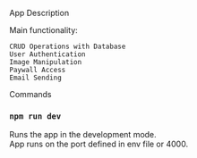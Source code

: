 App Description

Main functionality:

    CRUD Operations with Database
    User Authentication
    Image Manipulation
    Paywall Access
    Email Sending


Commands

### `npm run dev`

Runs the app in the development mode.\
App runs on the port defined in env file or 4000.
